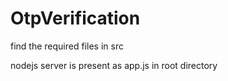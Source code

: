 # OtpVerification



find the required files in src


nodejs server is present as app.js in root directory
